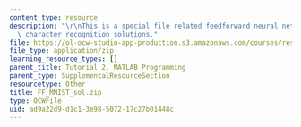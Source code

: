 ```yaml
---
content_type: resource
description: "\r\nThis is a special file related feedforward neural networks for digital\
  \ character recognition solutions."
file: https://ol-ocw-studio-app-production.s3.amazonaws.com/courses/res-9-003-brains-minds-and-machines-summer-course-summer-2015/ad9a22d9d1c13e98507217c27b01448c_FF_MNIST_sol.zip
file_type: application/zip
learning_resource_types: []
parent_title: Tutorial 2. MATLAB Programming
parent_type: SupplementalResourceSection
resourcetype: Other
title: FF_MNIST_sol.zip
type: OCWFile
uid: ad9a22d9-d1c1-3e98-5072-17c27b01448c
---
```

